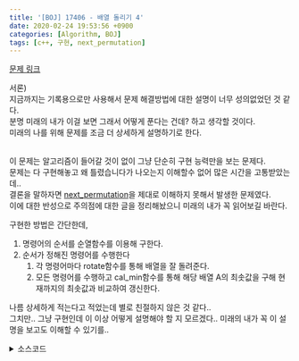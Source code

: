 ```yaml
---
title: '[BOJ] 17406 - 배열 돌리기 4'
date: 2020-02-24 19:53:56 +0900
categories: [Algorithm, BOJ]
tags: [c++, 구현, next_permutation]
---
```


[문제 링크](https://www.acmicpc.net/problem/17406)

서론)<br>
지금까지는 기록용으로만 사용해서 문제 해결방법에 대한 설명이 너무 성의없었던 것 같다.<br>
분명 미래의 내가 이걸 보면 그래서 어떻게 푼다는 건데? 하고 생각할 것이다.<br>
미래의 나를 위해 문제를 조금 더 상세하게 설명하기로 한다.<br><br>

이 문제는 알고리즘이 들어갈 것이 없이 그냥 단순히 구현 능력만을 보는 문제다.<br>
문제는 다 구현해놓고 왜 틀렸습니다가 나오는지 이해할수 없어 많은 시간을 고통받았는데..<br>
결론을 말하자면 [next_permutation](https://gjdms611.github.io/posts/next_permutation/)을 제대로 이해하지 못해서 발생한 문제였다.<br>
이에 대한 반성으로 주의점에 대한 글을 정리해놨으니 미래의 내가 꼭 읽어보길 바란다.<br>

구현한 방법은 간단한데,<br>
1. 명령어의 순서를 순열함수를 이용해 구한다.
2. 순서가 정해진 명령어를 수행한다
    1. 각 명령어마다 rotate함수를 통해 배열을 잘 돌려준다.
    2. 모든 명령어를 수행하고 cal_min함수를 통해 해당 배열 A의 최솟값을 구해 현재까지의 최솟값과 비교하여 갱신한다.

나름 상세하게 적는다고 적었는데 별로 친절하지 않은 것 같다..<br>
그치만.. 그냥 구현인데 이 이상 어떻게 설명해야 할 지 모르겠다.. 미래의 내가 꼭 이 설명을 보고도 이해할 수 있기를..

<details>
  <summary> 소스코드 </summary>
    <div markdown="1">

```c++
#include <iostream>
#include <limits.h>
#include <algorithm>
#include <functional>
#include <vector>
#include <string.h>
using namespace std;
typedef tuple<int, int, int> T;

int n, m, A[55][55], buf[55][55], ans = INT32_MAX;
int dr[4][2] = { {0, -1}, {1, 0}, {0, 1},{-1, 0} };
int dc[4][2] = { {1, 0}, {0, 1}, {-1, 0}, {0, -1} };
vector<T> v;

int cal_min(void) {
	int rtn = INT32_MAX;
	for (int i = 0; i < n; i++) {
		int sum = 0;
		for (int j = 0; j < m; j++)
			sum += buf[i][j];
		rtn = min(rtn, sum);
	}
	return rtn;
}

void rotate(int r, int c, int s) {
	int rotated[55][55] = { 0, };
	rotated[s][s] = buf[r][c];
	for (int i = 1; i <= s; i++)
		for (int k = 0; k < 4; k++)
			for (int j = -i; j < i; j++) {
				int x = j * dr[k][0] + i * dr[k][1], y = j * dc[k][0] + i * dc[k][1];
				rotated[x + s + dr[k][0]][y + s + dc[k][0]] = buf[x + r][y + c];
			}

	for (int i = 0; i < 2 * s + 1; i++)
		for (int j = 0; j < 2 * s + 1; j++)
			buf[r + i - s][c + j - s] = rotated[i][j];
}

void go(void) {
	memcpy(buf, A, sizeof(A));
	for (T q : v) {
		int r = get<0>(q), c = get<1>(q), s = get<2>(q);
		rotate(r, c, s);
	}
	ans = min(cal_min(), ans);
}

int main(void) {
	int k, r, c, s;
	scanf("%d %d %d", &n, &m, &k);
	for (int i = 0; i < n; i++) {
		for (int j = 0; j < m; j++) {
			scanf("%d", A[i] + j);
		}
	}
	for (int i = 0; i < k; i++) {
		scanf("%d %d %d", &r, &c, &s);
		v.push_back({ r - 1, c - 1, s });
	}

	sort(v.begin(), v.end());

	do {
		go();
	} while (next_permutation(v.begin(), v.end()));
	printf("%d", ans);
	return 0;
}
```